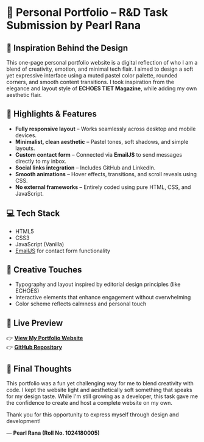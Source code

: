# 🌟 Personal Portfolio – R&D Task Submission by Pearl Rana

## 🎨 Inspiration Behind the Design

This one-page personal portfolio website is a digital reflection of who I am a blend of creativity, emotion, and minimal tech flair. I aimed to design a soft yet expressive interface using a muted pastel color palette, rounded corners, and smooth content transitions. I took inspiration from the elegance and layout style of **ECHOES TIET Magazine**, while adding my own aesthetic flair.

## 🧠 Highlights & Features

- **Fully responsive layout** – Works seamlessly across desktop and mobile devices.
- **Minimalist, clean aesthetic** – Pastel tones, soft shadows, and simple layouts.
- **Custom contact form** – Connected via **EmailJS** to send messages directly to my inbox.
- **Social links integration** – Includes GitHub  and LinkedIn.
- **Smooth animations** – Hover effects, transitions, and scroll reveals using CSS.
- **No external frameworks** – Entirely coded using pure HTML, CSS, and JavaScript.

## 💻 Tech Stack

- HTML5  
- CSS3  
- JavaScript (Vanilla)  
- [EmailJS](https://www.emailjs.com/) for contact form functionality

## 📸 Creative Touches

- Typography and layout inspired by editorial design principles (like ECHOES)
- Interactive elements that enhance engagement without overwhelming
- Color scheme reflects calmness and personal touch

## 🔗 Live Preview

👉 **[View My Portfolio Website](https://pearlrana.github.io/portfolio/)**  
👉 **[GitHub Repository](https://github.com/pearlrana/portfolio/)**

## 📝 Final Thoughts

This portfolio was a fun yet challenging way for me to blend creativity with code. I kept the website light and aesthetically soft something that speaks for my design taste. While I'm still growing as a developer, this task gave me the confidence to create and host a complete website on my own.

Thank you for this opportunity to express myself through design and development!

— **Pearl Rana (Roll No. 1024180005)**


